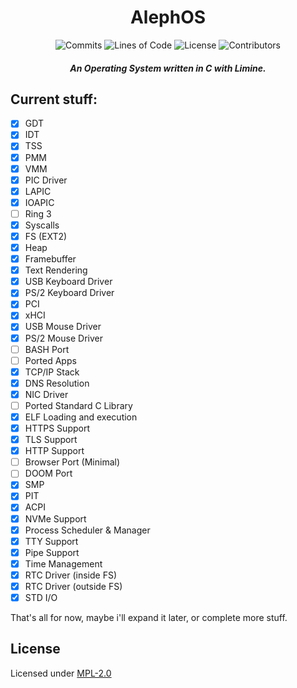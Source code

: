 <div align="center">
    <h1>AlephOS</h1>
    <img src="https://img.shields.io/github/commit-activity/m/voltageddebunked/alephos?label=commits&logo=github" alt="Commits">
    <img src="https://img.shields.io/github/languages/code-size/voltageddebunked/alephos?label=lines%20of%20code" alt="Lines of Code">
    <img src="https://img.shields.io/github/license/voltageddebunked/alephos" alt="License">
    <img src="https://img.shields.io/github/contributors/voltageddebunked/alephos" alt="Contributors">
</div>

<div align="center">
    <h5>
    An Operating System written in C with Limine.
    </h5>
</div>

## Current stuff:

- [x] GDT
- [x] IDT
- [x] TSS
- [x] PMM
- [x] VMM
- [x] PIC Driver
- [x] LAPIC
- [x] IOAPIC
- [ ] Ring 3
- [x] Syscalls
- [x] FS (EXT2)
- [x] Heap
- [x] Framebuffer
- [x] Text Rendering
- [x] USB Keyboard Driver
- [x] PS/2 Keyboard Driver
- [x] PCI
- [x] xHCI
- [x] USB Mouse Driver
- [x] PS/2 Mouse Driver
- [ ] BASH Port
- [ ] Ported Apps
- [x] TCP/IP Stack
- [x] DNS Resolution
- [x] NIC Driver
- [ ] Ported Standard C Library
- [x] ELF Loading and execution
- [x] HTTPS Support
- [x] TLS Support
- [x] HTTP Support
- [ ] Browser Port (Minimal)
- [ ] DOOM Port
- [x] SMP
- [x] PIT
- [x] ACPI
- [x] NVMe Support
- [x] Process Scheduler & Manager
- [x] TTY Support
- [x] Pipe Support
- [x] Time Management
- [x] RTC Driver (inside FS)
- [x] RTC Driver (outside FS)
- [x] STD I/O

That's all for now, maybe i'll expand it later, or complete more stuff.

## License

Licensed under [MPL-2.0](LICENSE)
